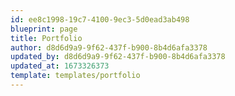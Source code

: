 ```yaml
---
id: ee8c1998-19c7-4100-9ec3-5d0ead3ab498
blueprint: page
title: Portfolio
author: d8d6d9a9-9f62-437f-b900-8b4d6afa3378
updated_by: d8d6d9a9-9f62-437f-b900-8b4d6afa3378
updated_at: 1673326373
template: templates/portfolio
---
```

